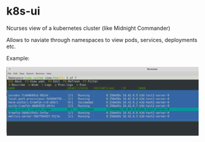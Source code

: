 # k8s-ui

Ncurses view of a kubernetes cluster (like Midnight Commander)

Allows to naviate through namespaces to view pods, services, deployments etc.

Example:

![demo](demo.png)
